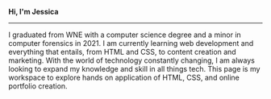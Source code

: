 <b>Hi, I'm Jessica</b>
<hr> </hr>

I graduated from WNE with a computer science degree and a minor in computer forensics in 2021. I am currently learning web development and everything that entails,
from HTML and CSS, to content creation and marketing. With the world of technology constantly changing, I am always looking to expand my knowledge and skill in all 
things tech. This page is my workspace to explore hands on application of HTML, CSS, and online portfolio creation.


<!---
jessica-spinetti/jessica-spinetti is a ✨ special ✨ repository because its `README.md` (this file) appears on your GitHub profile.
You can click the Preview link to take a look at your changes.
--->
